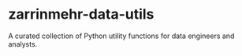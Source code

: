 # zarrinmehr-data-utils
A curated collection of Python utility functions for data engineers and analysts.
